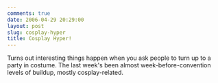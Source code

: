 ```yaml
---
comments: true
date: 2006-04-29 20:29:00
layout: post
slug: cosplay-hyper
title: Cosplay Hyper!
---
```


Turns out interesting things happen when you ask people to turn up to a party in costume.  The last week's been almost week-before-convention levels of buildup, mostly cosplay-related.  


